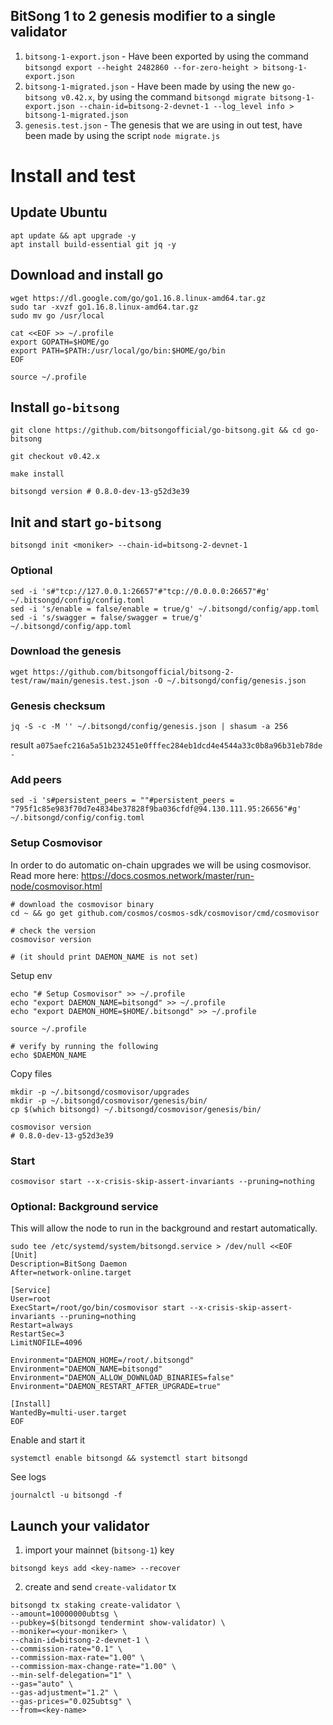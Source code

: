 ## BitSong 1 to 2 genesis modifier to a single validator

1. `bitsong-1-export.json` - Have been exported by using the command `bitsongd export --height 2482860 --for-zero-height > bitsong-1-export.json`
2. `bitsong-1-migrated.json` - Have been made by using the new `go-bitsong v0.42.x`, by using the command `bitsongd migrate bitsong-1-export.json --chain-id=bitsong-2-devnet-1 --log_level info > bitsong-1-migrated.json`
3. `genesis.test.json` - The genesis that we are using in out test, have been made by using the script `node migrate.js`

# Install and test

## Update Ubuntu

```
apt update && apt upgrade -y
apt install build-essential git jq -y
```

## Download and install go

```
wget https://dl.google.com/go/go1.16.8.linux-amd64.tar.gz
sudo tar -xvzf go1.16.8.linux-amd64.tar.gz
sudo mv go /usr/local

cat <<EOF >> ~/.profile
export GOPATH=$HOME/go
export PATH=$PATH:/usr/local/go/bin:$HOME/go/bin
EOF
```

```
source ~/.profile
```

## Install `go-bitsong`

```
git clone https://github.com/bitsongofficial/go-bitsong.git && cd go-bitsong

git checkout v0.42.x

make install

bitsongd version # 0.8.0-dev-13-g52d3e39
```

## Init and start `go-bitsong`

```
bitsongd init <moniker> --chain-id=bitsong-2-devnet-1
```

### Optional

```
sed -i 's#"tcp://127.0.0.1:26657"#"tcp://0.0.0.0:26657"#g' ~/.bitsongd/config/config.toml
sed -i 's/enable = false/enable = true/g' ~/.bitsongd/config/app.toml
sed -i 's/swagger = false/swagger = true/g' ~/.bitsongd/config/app.toml
```

### Download the genesis

```
wget https://github.com/bitsongofficial/bitsong-2-test/raw/main/genesis.test.json -O ~/.bitsongd/config/genesis.json
```

### Genesis checksum

```
jq -S -c -M '' ~/.bitsongd/config/genesis.json | shasum -a 256
```

result `a075aefc216a5a51b232451e0fffec284eb1dcd4e4544a33c0b8a96b31eb78de  -`

### Add peers

```
sed -i 's#persistent_peers = ""#persistent_peers = "795f1c85e983f70d7e4834be37828f9ba036cfdf@94.130.111.95:26656"#g' ~/.bitsongd/config/config.toml
```

### Setup Cosmovisor

In order to do automatic on-chain upgrades we will be using cosmovisor. Read more here: https://docs.cosmos.network/master/run-node/cosmovisor.html

```
# download the cosmovisor binary
cd ~ && go get github.com/cosmos/cosmos-sdk/cosmovisor/cmd/cosmovisor

# check the version
cosmovisor version

# (it should print DAEMON_NAME is not set)
```

Setup env

```
echo "# Setup Cosmovisor" >> ~/.profile
echo "export DAEMON_NAME=bitsongd" >> ~/.profile
echo "export DAEMON_HOME=$HOME/.bitsongd" >> ~/.profile
```

```
source ~/.profile

# verify by running the following
echo $DAEMON_NAME
```

Copy files

```
mkdir -p ~/.bitsongd/cosmovisor/upgrades
mkdir -p ~/.bitsongd/cosmovisor/genesis/bin/
cp $(which bitsongd) ~/.bitsongd/cosmovisor/genesis/bin/
```

```
cosmovisor version
# 0.8.0-dev-13-g52d3e39
```

### Start

```
cosmovisor start --x-crisis-skip-assert-invariants --pruning=nothing
```

### Optional: Background service

This will allow the node to run in the background and restart automatically.

```
sudo tee /etc/systemd/system/bitsongd.service > /dev/null <<EOF
[Unit]
Description=BitSong Daemon
After=network-online.target

[Service]
User=root
ExecStart=/root/go/bin/cosmovisor start --x-crisis-skip-assert-invariants --pruning=nothing
Restart=always
RestartSec=3
LimitNOFILE=4096

Environment="DAEMON_HOME=/root/.bitsongd"
Environment="DAEMON_NAME=bitsongd"
Environment="DAEMON_ALLOW_DOWNLOAD_BINARIES=false"
Environment="DAEMON_RESTART_AFTER_UPGRADE=true"

[Install]
WantedBy=multi-user.target
EOF
```

Enable and start it

```
systemctl enable bitsongd && systemctl start bitsongd
```

See logs

```
journalctl -u bitsongd -f
```

## Launch your validator

1. import your mainnet (`bitsong-1`) key

```
bitsongd keys add <key-name> --recover
```

2. create and send `create-validator` tx

```
bitsongd tx staking create-validator \
--amount=10000000ubtsg \
--pubkey=$(bitsongd tendermint show-validator) \
--moniker=<your-moniker> \
--chain-id=bitsong-2-devnet-1 \
--commission-rate="0.1" \
--commission-max-rate="1.00" \
--commission-max-change-rate="1.00" \
--min-self-delegation="1" \
--gas="auto" \
--gas-adjustment="1.2" \
--gas-prices="0.025ubtsg" \
--from=<key-name>
```
